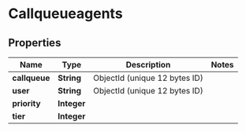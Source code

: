 

# Callqueueagents


## Properties

| Name | Type | Description | Notes |
|------------ | ------------- | ------------- | -------------|
|**callqueue** | **String** | ObjectId (unique 12 bytes ID) |  |
|**user** | **String** | ObjectId (unique 12 bytes ID) |  |
|**priority** | **Integer** |  |  |
|**tier** | **Integer** |  |  |



